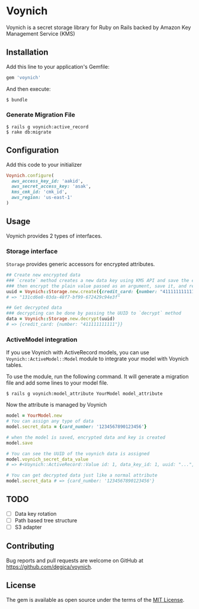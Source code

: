 # Voynich

Voynich is a secret storage library for Ruby on Rails backed by Amazon Key Management Service (KMS)

## Installation

Add this line to your application's Gemfile:

```ruby
gem 'voynich'
```

And then execute:

    $ bundle
    
### Generate Migration File

    $ rails g voynich:active_record
    $ rake db:migrate
    
## Configuration

Add this code to your initializer

```ruby
Voynich.configure(
  aws_access_key_id: 'aakid',
  aws_secret_access_key: 'asak',
  kms_cmk_id: 'cmk_id',
  aws_region: 'us-east-1'
)
```

## Usage

Voynich provides 2 types of interfaces.

### Storage interface

`Storage` provides generic accessors for encrypted attributes.

```ruby
## Create new encrypted data
### `create` method creates a new data key using KMS API and save the encrypted version of the key,
### then encrypt the plain value passed as an argument, save it, and return the UUID of the saved value
uuid = Voynich::Storage.new.create({credit_card: {number: "411111111111"}})
# => "131cd6e8-03da-48f7-bf99-672429c94e3f"

## Get decrypted data
### decrypting can be done by passing the UUID to `decrypt` method
data = Voynich::Storage.new.decrypt(uuid)
# => {credit_card: {number: "411111111111"}}
```

### ActiveModel integration

If you use Voynich with ActiveRecord models, you can use `Voynich::ActiveModel::Model` module to integrate your model with Voynich tables. 

To use the module, run the following command. It will generate a migration file and add some lines to your model file.

    $ rails g voynich:model_attribute YourModel model_attribute
    
Now the attribute is managed by Voynich

```ruby
model = YourModel.new
# You can assign any type of data
model.secret_data = {card_number: '1234567890123456'}

# when the model is saved, encrypted data and key is created
model.save

# You can see the UUID of the voynich data is assigned
model.voynich_secret_data_value
# => #<Voynich::ActiveRecord::Value id: 1, data_key_id: 1, uuid: "...", ciphertext: "{\"c\":\"chD9hCWePs+Cqg...">

# You can get decrypted data just like a normal attribute
model.secret_data # => {card_number: '1234567890123456'}
```

## TODO

- [ ] Data key rotation
- [ ] Path based tree structure
- [ ] S3 adapter

## Contributing

Bug reports and pull requests are welcome on GitHub at https://github.com/degica/voynich.

## License

The gem is available as open source under the terms of the [MIT License](http://opensource.org/licenses/MIT).
